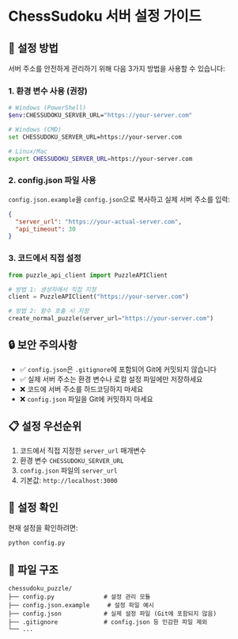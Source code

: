 # ChessSudoku 서버 설정 가이드

## 🔧 설정 방법

서버 주소를 안전하게 관리하기 위해 다음 3가지 방법을 사용할 수 있습니다:

### 1. 환경 변수 사용 (권장)

```bash
# Windows (PowerShell)
$env:CHESSUDOKU_SERVER_URL="https://your-server.com"

# Windows (CMD)
set CHESSUDOKU_SERVER_URL=https://your-server.com

# Linux/Mac
export CHESSUDOKU_SERVER_URL=https://your-server.com
```

### 2. config.json 파일 사용

`config.json.example`을 `config.json`으로 복사하고 실제 서버 주소를 입력:

```json
{
  "server_url": "https://your-actual-server.com",
  "api_timeout": 30
}
```

### 3. 코드에서 직접 설정

```python
from puzzle_api_client import PuzzleAPIClient

# 방법 1: 생성자에서 직접 지정
client = PuzzleAPIClient("https://your-server.com")

# 방법 2: 함수 호출 시 지정
create_normal_puzzle(server_url="https://your-server.com")
```

## 🔒 보안 주의사항

- ✅ `config.json`은 `.gitignore`에 포함되어 Git에 커밋되지 않습니다
- ✅ 실제 서버 주소는 환경 변수나 로컬 설정 파일에만 저장하세요
- ❌ 코드에 서버 주소를 하드코딩하지 마세요
- ❌ `config.json` 파일을 Git에 커밋하지 마세요

## 📋 설정 우선순위

1. 코드에서 직접 지정한 `server_url` 매개변수
2. 환경 변수 `CHESSUDOKU_SERVER_URL`
3. `config.json` 파일의 `server_url`
4. 기본값: `http://localhost:3000`

## 🧪 설정 확인

현재 설정을 확인하려면:

```bash
python config.py
```

## 📁 파일 구조

```
chessudoku_puzzle/
├── config.py              # 설정 관리 모듈
├── config.json.example     # 설정 파일 예시
├── config.json            # 실제 설정 파일 (Git에 포함되지 않음)
├── .gitignore             # config.json 등 민감한 파일 제외
└── ...
```
